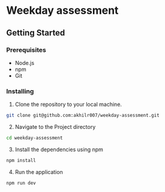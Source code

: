 # Weekday assessment

## Getting Started

### Prerequisites

- Node.js
- npm
- Git

### Installing

1. Clone the repository to your local machine.

```bash
git clone git@github.com:akhilr007/weekday-assessment.git
```

2. Navigate to the Project directory

```bash
cd weekday-assessment
```

3. Install the dependencies using npm

```bash
npm install
```

4. Run the application

```bash
npm run dev
```
